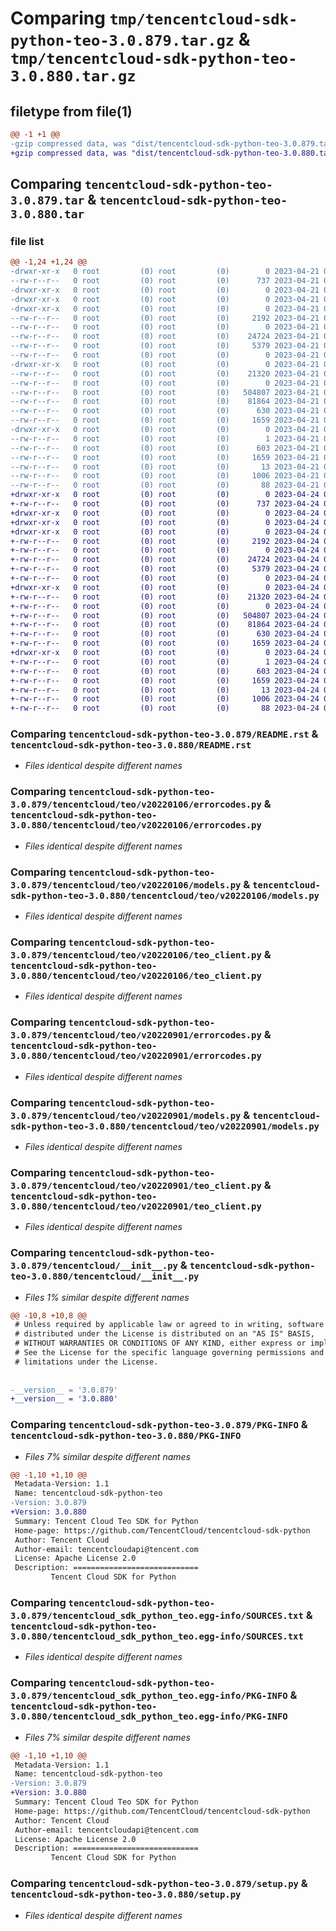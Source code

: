 # Comparing `tmp/tencentcloud-sdk-python-teo-3.0.879.tar.gz` & `tmp/tencentcloud-sdk-python-teo-3.0.880.tar.gz`

## filetype from file(1)

```diff
@@ -1 +1 @@
-gzip compressed data, was "dist/tencentcloud-sdk-python-teo-3.0.879.tar", last modified: Fri Apr 21 01:03:04 2023, max compression
+gzip compressed data, was "dist/tencentcloud-sdk-python-teo-3.0.880.tar", last modified: Mon Apr 24 03:39:39 2023, max compression
```

## Comparing `tencentcloud-sdk-python-teo-3.0.879.tar` & `tencentcloud-sdk-python-teo-3.0.880.tar`

### file list

```diff
@@ -1,24 +1,24 @@
-drwxr-xr-x   0 root         (0) root         (0)        0 2023-04-21 01:03:04.000000 tencentcloud-sdk-python-teo-3.0.879/
--rw-r--r--   0 root         (0) root         (0)      737 2023-04-21 01:03:04.000000 tencentcloud-sdk-python-teo-3.0.879/README.rst
-drwxr-xr-x   0 root         (0) root         (0)        0 2023-04-21 01:03:04.000000 tencentcloud-sdk-python-teo-3.0.879/tencentcloud/
-drwxr-xr-x   0 root         (0) root         (0)        0 2023-04-21 01:03:04.000000 tencentcloud-sdk-python-teo-3.0.879/tencentcloud/teo/
-drwxr-xr-x   0 root         (0) root         (0)        0 2023-04-21 01:03:04.000000 tencentcloud-sdk-python-teo-3.0.879/tencentcloud/teo/v20220106/
--rw-r--r--   0 root         (0) root         (0)     2192 2023-04-21 01:03:04.000000 tencentcloud-sdk-python-teo-3.0.879/tencentcloud/teo/v20220106/errorcodes.py
--rw-r--r--   0 root         (0) root         (0)        0 2023-04-21 01:03:04.000000 tencentcloud-sdk-python-teo-3.0.879/tencentcloud/teo/v20220106/__init__.py
--rw-r--r--   0 root         (0) root         (0)    24724 2023-04-21 01:03:04.000000 tencentcloud-sdk-python-teo-3.0.879/tencentcloud/teo/v20220106/models.py
--rw-r--r--   0 root         (0) root         (0)     5379 2023-04-21 01:03:04.000000 tencentcloud-sdk-python-teo-3.0.879/tencentcloud/teo/v20220106/teo_client.py
--rw-r--r--   0 root         (0) root         (0)        0 2023-04-21 01:03:04.000000 tencentcloud-sdk-python-teo-3.0.879/tencentcloud/teo/__init__.py
-drwxr-xr-x   0 root         (0) root         (0)        0 2023-04-21 01:03:04.000000 tencentcloud-sdk-python-teo-3.0.879/tencentcloud/teo/v20220901/
--rw-r--r--   0 root         (0) root         (0)    21320 2023-04-21 01:03:04.000000 tencentcloud-sdk-python-teo-3.0.879/tencentcloud/teo/v20220901/errorcodes.py
--rw-r--r--   0 root         (0) root         (0)        0 2023-04-21 01:03:04.000000 tencentcloud-sdk-python-teo-3.0.879/tencentcloud/teo/v20220901/__init__.py
--rw-r--r--   0 root         (0) root         (0)   504807 2023-04-21 01:03:04.000000 tencentcloud-sdk-python-teo-3.0.879/tencentcloud/teo/v20220901/models.py
--rw-r--r--   0 root         (0) root         (0)    81864 2023-04-21 01:03:04.000000 tencentcloud-sdk-python-teo-3.0.879/tencentcloud/teo/v20220901/teo_client.py
--rw-r--r--   0 root         (0) root         (0)      630 2023-04-21 01:03:04.000000 tencentcloud-sdk-python-teo-3.0.879/tencentcloud/__init__.py
--rw-r--r--   0 root         (0) root         (0)     1659 2023-04-21 01:03:04.000000 tencentcloud-sdk-python-teo-3.0.879/PKG-INFO
-drwxr-xr-x   0 root         (0) root         (0)        0 2023-04-21 01:03:04.000000 tencentcloud-sdk-python-teo-3.0.879/tencentcloud_sdk_python_teo.egg-info/
--rw-r--r--   0 root         (0) root         (0)        1 2023-04-21 01:03:04.000000 tencentcloud-sdk-python-teo-3.0.879/tencentcloud_sdk_python_teo.egg-info/dependency_links.txt
--rw-r--r--   0 root         (0) root         (0)      603 2023-04-21 01:03:04.000000 tencentcloud-sdk-python-teo-3.0.879/tencentcloud_sdk_python_teo.egg-info/SOURCES.txt
--rw-r--r--   0 root         (0) root         (0)     1659 2023-04-21 01:03:04.000000 tencentcloud-sdk-python-teo-3.0.879/tencentcloud_sdk_python_teo.egg-info/PKG-INFO
--rw-r--r--   0 root         (0) root         (0)       13 2023-04-21 01:03:04.000000 tencentcloud-sdk-python-teo-3.0.879/tencentcloud_sdk_python_teo.egg-info/top_level.txt
--rw-r--r--   0 root         (0) root         (0)     1006 2023-04-21 01:03:04.000000 tencentcloud-sdk-python-teo-3.0.879/setup.py
--rw-r--r--   0 root         (0) root         (0)       88 2023-04-21 01:03:04.000000 tencentcloud-sdk-python-teo-3.0.879/setup.cfg
+drwxr-xr-x   0 root         (0) root         (0)        0 2023-04-24 03:39:39.000000 tencentcloud-sdk-python-teo-3.0.880/
+-rw-r--r--   0 root         (0) root         (0)      737 2023-04-24 03:39:39.000000 tencentcloud-sdk-python-teo-3.0.880/README.rst
+drwxr-xr-x   0 root         (0) root         (0)        0 2023-04-24 03:39:39.000000 tencentcloud-sdk-python-teo-3.0.880/tencentcloud/
+drwxr-xr-x   0 root         (0) root         (0)        0 2023-04-24 03:39:39.000000 tencentcloud-sdk-python-teo-3.0.880/tencentcloud/teo/
+drwxr-xr-x   0 root         (0) root         (0)        0 2023-04-24 03:39:39.000000 tencentcloud-sdk-python-teo-3.0.880/tencentcloud/teo/v20220106/
+-rw-r--r--   0 root         (0) root         (0)     2192 2023-04-24 03:39:39.000000 tencentcloud-sdk-python-teo-3.0.880/tencentcloud/teo/v20220106/errorcodes.py
+-rw-r--r--   0 root         (0) root         (0)        0 2023-04-24 03:39:39.000000 tencentcloud-sdk-python-teo-3.0.880/tencentcloud/teo/v20220106/__init__.py
+-rw-r--r--   0 root         (0) root         (0)    24724 2023-04-24 03:39:39.000000 tencentcloud-sdk-python-teo-3.0.880/tencentcloud/teo/v20220106/models.py
+-rw-r--r--   0 root         (0) root         (0)     5379 2023-04-24 03:39:39.000000 tencentcloud-sdk-python-teo-3.0.880/tencentcloud/teo/v20220106/teo_client.py
+-rw-r--r--   0 root         (0) root         (0)        0 2023-04-24 03:39:39.000000 tencentcloud-sdk-python-teo-3.0.880/tencentcloud/teo/__init__.py
+drwxr-xr-x   0 root         (0) root         (0)        0 2023-04-24 03:39:39.000000 tencentcloud-sdk-python-teo-3.0.880/tencentcloud/teo/v20220901/
+-rw-r--r--   0 root         (0) root         (0)    21320 2023-04-24 03:39:39.000000 tencentcloud-sdk-python-teo-3.0.880/tencentcloud/teo/v20220901/errorcodes.py
+-rw-r--r--   0 root         (0) root         (0)        0 2023-04-24 03:39:39.000000 tencentcloud-sdk-python-teo-3.0.880/tencentcloud/teo/v20220901/__init__.py
+-rw-r--r--   0 root         (0) root         (0)   504807 2023-04-24 03:39:39.000000 tencentcloud-sdk-python-teo-3.0.880/tencentcloud/teo/v20220901/models.py
+-rw-r--r--   0 root         (0) root         (0)    81864 2023-04-24 03:39:39.000000 tencentcloud-sdk-python-teo-3.0.880/tencentcloud/teo/v20220901/teo_client.py
+-rw-r--r--   0 root         (0) root         (0)      630 2023-04-24 03:39:39.000000 tencentcloud-sdk-python-teo-3.0.880/tencentcloud/__init__.py
+-rw-r--r--   0 root         (0) root         (0)     1659 2023-04-24 03:39:39.000000 tencentcloud-sdk-python-teo-3.0.880/PKG-INFO
+drwxr-xr-x   0 root         (0) root         (0)        0 2023-04-24 03:39:39.000000 tencentcloud-sdk-python-teo-3.0.880/tencentcloud_sdk_python_teo.egg-info/
+-rw-r--r--   0 root         (0) root         (0)        1 2023-04-24 03:39:39.000000 tencentcloud-sdk-python-teo-3.0.880/tencentcloud_sdk_python_teo.egg-info/dependency_links.txt
+-rw-r--r--   0 root         (0) root         (0)      603 2023-04-24 03:39:39.000000 tencentcloud-sdk-python-teo-3.0.880/tencentcloud_sdk_python_teo.egg-info/SOURCES.txt
+-rw-r--r--   0 root         (0) root         (0)     1659 2023-04-24 03:39:39.000000 tencentcloud-sdk-python-teo-3.0.880/tencentcloud_sdk_python_teo.egg-info/PKG-INFO
+-rw-r--r--   0 root         (0) root         (0)       13 2023-04-24 03:39:39.000000 tencentcloud-sdk-python-teo-3.0.880/tencentcloud_sdk_python_teo.egg-info/top_level.txt
+-rw-r--r--   0 root         (0) root         (0)     1006 2023-04-24 03:39:39.000000 tencentcloud-sdk-python-teo-3.0.880/setup.py
+-rw-r--r--   0 root         (0) root         (0)       88 2023-04-24 03:39:39.000000 tencentcloud-sdk-python-teo-3.0.880/setup.cfg
```

### Comparing `tencentcloud-sdk-python-teo-3.0.879/README.rst` & `tencentcloud-sdk-python-teo-3.0.880/README.rst`

 * *Files identical despite different names*

### Comparing `tencentcloud-sdk-python-teo-3.0.879/tencentcloud/teo/v20220106/errorcodes.py` & `tencentcloud-sdk-python-teo-3.0.880/tencentcloud/teo/v20220106/errorcodes.py`

 * *Files identical despite different names*

### Comparing `tencentcloud-sdk-python-teo-3.0.879/tencentcloud/teo/v20220106/models.py` & `tencentcloud-sdk-python-teo-3.0.880/tencentcloud/teo/v20220106/models.py`

 * *Files identical despite different names*

### Comparing `tencentcloud-sdk-python-teo-3.0.879/tencentcloud/teo/v20220106/teo_client.py` & `tencentcloud-sdk-python-teo-3.0.880/tencentcloud/teo/v20220106/teo_client.py`

 * *Files identical despite different names*

### Comparing `tencentcloud-sdk-python-teo-3.0.879/tencentcloud/teo/v20220901/errorcodes.py` & `tencentcloud-sdk-python-teo-3.0.880/tencentcloud/teo/v20220901/errorcodes.py`

 * *Files identical despite different names*

### Comparing `tencentcloud-sdk-python-teo-3.0.879/tencentcloud/teo/v20220901/models.py` & `tencentcloud-sdk-python-teo-3.0.880/tencentcloud/teo/v20220901/models.py`

 * *Files identical despite different names*

### Comparing `tencentcloud-sdk-python-teo-3.0.879/tencentcloud/teo/v20220901/teo_client.py` & `tencentcloud-sdk-python-teo-3.0.880/tencentcloud/teo/v20220901/teo_client.py`

 * *Files identical despite different names*

### Comparing `tencentcloud-sdk-python-teo-3.0.879/tencentcloud/__init__.py` & `tencentcloud-sdk-python-teo-3.0.880/tencentcloud/__init__.py`

 * *Files 1% similar despite different names*

```diff
@@ -10,8 +10,8 @@
 # Unless required by applicable law or agreed to in writing, software
 # distributed under the License is distributed on an "AS IS" BASIS,
 # WITHOUT WARRANTIES OR CONDITIONS OF ANY KIND, either express or implied.
 # See the License for the specific language governing permissions and
 # limitations under the License.
 
 
-__version__ = '3.0.879'
+__version__ = '3.0.880'
```

### Comparing `tencentcloud-sdk-python-teo-3.0.879/PKG-INFO` & `tencentcloud-sdk-python-teo-3.0.880/PKG-INFO`

 * *Files 7% similar despite different names*

```diff
@@ -1,10 +1,10 @@
 Metadata-Version: 1.1
 Name: tencentcloud-sdk-python-teo
-Version: 3.0.879
+Version: 3.0.880
 Summary: Tencent Cloud Teo SDK for Python
 Home-page: https://github.com/TencentCloud/tencentcloud-sdk-python
 Author: Tencent Cloud
 Author-email: tencentcloudapi@tencent.com
 License: Apache License 2.0
 Description: ============================
         Tencent Cloud SDK for Python
```

### Comparing `tencentcloud-sdk-python-teo-3.0.879/tencentcloud_sdk_python_teo.egg-info/SOURCES.txt` & `tencentcloud-sdk-python-teo-3.0.880/tencentcloud_sdk_python_teo.egg-info/SOURCES.txt`

 * *Files identical despite different names*

### Comparing `tencentcloud-sdk-python-teo-3.0.879/tencentcloud_sdk_python_teo.egg-info/PKG-INFO` & `tencentcloud-sdk-python-teo-3.0.880/tencentcloud_sdk_python_teo.egg-info/PKG-INFO`

 * *Files 7% similar despite different names*

```diff
@@ -1,10 +1,10 @@
 Metadata-Version: 1.1
 Name: tencentcloud-sdk-python-teo
-Version: 3.0.879
+Version: 3.0.880
 Summary: Tencent Cloud Teo SDK for Python
 Home-page: https://github.com/TencentCloud/tencentcloud-sdk-python
 Author: Tencent Cloud
 Author-email: tencentcloudapi@tencent.com
 License: Apache License 2.0
 Description: ============================
         Tencent Cloud SDK for Python
```

### Comparing `tencentcloud-sdk-python-teo-3.0.879/setup.py` & `tencentcloud-sdk-python-teo-3.0.880/setup.py`

 * *Files identical despite different names*

